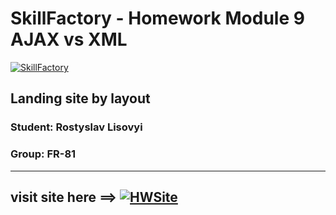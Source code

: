 # SkillFactory - Homework Module 9 **AJAX vs XML**

[![SkillFactory](https://static.tildacdn.com/tild3262-3939-4164-b264-626362643536/SF_MRG_-_white.svg)](https://skillfactory.ru/)

## Landing site by layout

### Student: Rostyslav Lisovyi

### Group: FR-81
----

## visit site here ==> [![HWSite](https://rokokos97.github.io/SkillFactory_homework_landing/img/svg/cameraOnlineSection.svg)](https://rokokos97.github.io/SkillFactory_homework_landing/)

